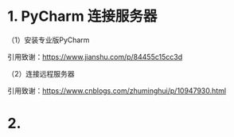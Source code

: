 # 1. PyCharm 连接服务器

（1）安装专业版PyCharm

引用致谢：https://www.jianshu.com/p/84455c15cc3d

（2）连接远程服务器

引用致谢：https://www.cnblogs.com/zhuminghui/p/10947930.html

# 2. 
